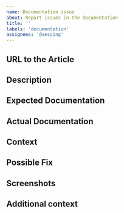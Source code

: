 ```yaml
---
name: Documentation issue
about: Report issues in the documentation
title: ''
labels: 'documentation'
assignees: '@aessing'
---
```


<!-- Please provide a general summary of the issue in the title above -->

## URL to the Article
<!-- Please provide to the document that you report the issue for -->

## Description
<!-- Please provide a more detailed introduction to the issue itself, and why you consider it to be a documentation issue -->

## Expected Documentation
<!-- Please tell what you expected to find in the documentation -->

## Actual Documentation
<!-- Please tell what you found in the documentation -->

## Context
<!-- How has this issue affected you? What were you trying to accomplish? -->

## Possible Fix
<!-- Not obligatory, but suggest a fix or reason for the issue -->

## Screenshots
<!-- If applicable, please add screenshots to help explain your problem. -->

## Additional context
<!-- Please add any other context about the problem here. -->